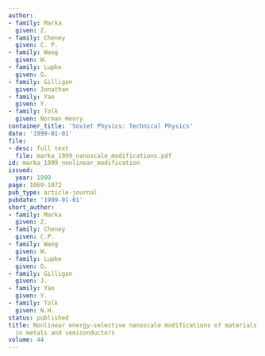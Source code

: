 ```yaml
---
author:
- family: Marka
  given: Z.
- family: Cheney
  given: C. P.
- family: Wang
  given: W.
- family: Lupke
  given: G.
- family: Gilligan
  given: Jonathan
- family: Yao
  given: Y.
- family: Tolk
  given: Norman Henry
container_title: 'Soviet Physics: Technical Physics'
date: '1999-01-01'
file:
- desc: full text
  file: marka_1999_nanoscale_modifications.pdf
id: marka_1999_nonlinear_modification
issued:
  year: 1999
page: 1069-1072
pub_type: article-journal
pubdate: '1999-01-01'
short_author:
- family: Marka
  given: Z.
- family: Cheney
  given: C.P.
- family: Wang
  given: W.
- family: Lupke
  given: G.
- family: Gilligan
  given: J.
- family: Yao
  given: Y.
- family: Tolk
  given: N.H.
status: published
title: Nonlinear energy-selective nanoscale modifications of materials and dynamics
  in metals and semiconductors
volume: 44
---
```


